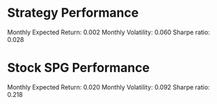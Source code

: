 # Strategy Performance
Monthly Expected Return: 0.002
Monthly Volatility: 0.060
Sharpe ratio: 0.028
# Stock SPG Performance
Monthly Expected Return: 0.020
Monthly Volatility: 0.092
Sharpe ratio: 0.218
